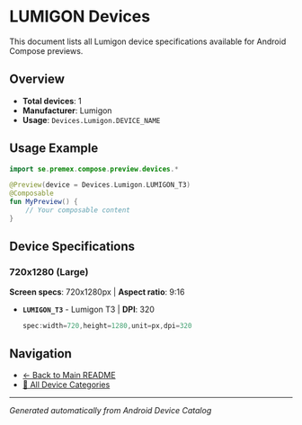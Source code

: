 # LUMIGON Devices

This document lists all Lumigon device specifications available for Android Compose previews.

## Overview

- **Total devices**: 1
- **Manufacturer**: Lumigon
- **Usage**: `Devices.Lumigon.DEVICE_NAME`

## Usage Example

```kotlin
import se.premex.compose.preview.devices.*

@Preview(device = Devices.Lumigon.LUMIGON_T3)
@Composable
fun MyPreview() {
    // Your composable content
}
```

## Device Specifications

### 720x1280 (Large)

**Screen specs**: 720x1280px | **Aspect ratio**: 9:16

- **`LUMIGON_T3`** - Lumigon T3 | **DPI**: 320
  ```kotlin
  spec:width=720,height=1280,unit=px,dpi=320
  ```

## Navigation

- [← Back to Main README](../../README.md)
- [📱 All Device Categories](../README.md)

---
*Generated automatically from Android Device Catalog*
